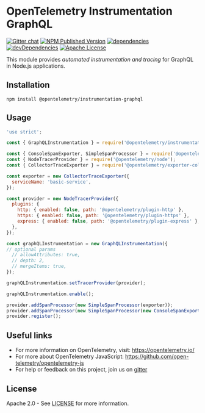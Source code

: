 # OpenTelemetry Instrumentation GraphQL

[![Gitter chat][gitter-image]][gitter-url]
[![NPM Published Version][npm-img]][npm-url]
[![dependencies][dependencies-image]][dependencies-url]
[![devDependencies][devDependencies-image]][devDependencies-url]
[![Apache License][license-image]][license-image]

This module provides *automated instrumentation and tracing* for GraphQL in Node.js applications.

## Installation

```shell script
npm install @opentelemetry/instrumentation-graphql
```

## Usage

```js
'use strict';

const { GraphQLInstrumentation } = require('@opentelemetry/instrumentation-graphql');

const { ConsoleSpanExporter, SimpleSpanProcessor } = require('@opentelemetry/tracing');
const { NodeTracerProvider } = require('@opentelemetry/node');
const { CollectorTraceExporter } = require('@opentelemetry/exporter-collector');

const exporter = new CollectorTraceExporter({
  serviceName: 'basic-service',
});

const provider = new NodeTracerProvider({
  plugins: {
    http: { enabled: false, path: '@opentelemetry/plugin-http' },
    https: { enabled: false, path: '@opentelemetry/plugin-https' },
    express: { enabled: false, path: '@opentelemetry/plugin-express' },
  },
});

const graphQLInstrumentation = new GraphQLInstrumentation({
// optional params
  // allowAttributes: true,
  // depth: 2,
  // mergeItems: true,
});

graphQLInstrumentation.setTracerProvider(provider);

graphQLInstrumentation.enable();

provider.addSpanProcessor(new SimpleSpanProcessor(exporter));
provider.addSpanProcessor(new SimpleSpanProcessor(new ConsoleSpanExporter()));
provider.register();

```

## Useful links

- For more information on OpenTelemetry, visit: <https://opentelemetry.io/>
- For more about OpenTelemetry JavaScript: <https://github.com/open-telemetry/opentelemetry-js>
- For help or feedback on this project, join us on [gitter][gitter-url]

## License

Apache 2.0 - See [LICENSE][license-url] for more information.

[gitter-image]: https://badges.gitter.im/open-telemetry/opentelemetry-js.svg
[gitter-url]: https://gitter.im/open-telemetry/opentelemetry-node?utm_source=badge&utm_medium=badge&utm_campaign=pr-badge&utm_content=badge
[license-url]: https://github.com/open-telemetry/opentelemetry-js/blob/master/LICENSE
[license-image]: https://img.shields.io/badge/license-Apache_2.0-green.svg?style=flat
[dependencies-image]: https://david-dm.org/open-telemetry/opentelemetry-js/status.svg?path=packages/opentelemetry-instrumentation-graphql
[dependencies-url]: https://david-dm.org/open-telemetry/opentelemetry-js?path=packages%2Fopentelemetry-instrumentation-graphql
[devDependencies-image]: https://david-dm.org/open-telemetry/opentelemetry-js/dev-status.svg?path=packages/opentelemetry-instrumentation-graphql
[devDependencies-url]: https://david-dm.org/open-telemetry/opentelemetry-js?path=packages%2Fopentelemetry-instrumentation-graphql&type=dev
[npm-url]: https://www.npmjs.com/package/@opentelemetry/instrumentation-graphql
[npm-img]: https://badge.fury.io/js/%40opentelemetry%2Finstrumentation-graphql.svg
